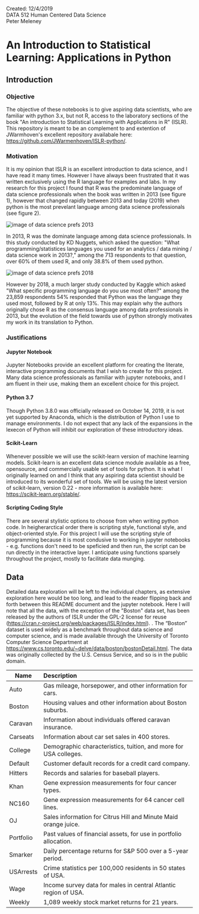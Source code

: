Created: 12/4/2019  
DATA 512 Human Centered Data Science  
Peter Meleney  

# An Introduction to Statistical Learning: Applications in Python

## Introduction

### Objective
The objective of these notebooks is to give aspiring data scientists, who are familiar with python 3.x, but not R, access to the laboratory sections of the book "An introduction to Statistical Learning with Applications in R" (ISLR).  This repository is meant to be an complement to and extention of JWarmhoven's excellent repository availabale here: https://github.com/JWarmenhoven/ISLR-python/.

### Motivation
It is my opinion that ISLR is an excellent introduction to data science, and I have read it many times.  However I have always been frustrated that it was written exclusively using the R language for examples and labs.  In my research for this project I found that R was the predominate language of data science professionals when the book was written in 2013 (see figure 1), however that changed rapidly between 2013 and today (2019) when python is the most prevelant language among data science professionals (see figure 2).  

![image of data science prefs 2013](https://github.com/pmeleney/Data_512_Project/images/prefs_2013.PNG)

In 2013, R was the dominate language among data science professionals.  In this study conducted by KD Nuggets, which asked the question: "What programming/statistices languages you used for an analytics / data mining / data science work in 2013?," among the 713 respondents to that question, over 60% of them used R, and only 38.8% of them used python.  

![image of data science prefs 2018](https://github.com/pmeleney/Data_512_Project/images/prefs_2018.PNG)

However by 2018, a much larger study conducted by Kaggle which asked "What specific programming language do you use most often?" among the 23,859 respondents 54% responded that Python was the language they used most, followed by R at only 13%.  This may explain why the authors originally chose R as the consensus language among data professionals in 2013, but the evolution of the field towards use of python strongly motivates my work in its translation to Python.

### Justifications

#### Jupyter Notebook
Jupyter Notebooks provide an excellent platform for creating the literate, interactive programming documents that I wish to create for this project.  Many data science professionals as familiar with jupyter notebooks, and I am fluent in their use, making them an excellent choice for this project.

#### Python 3.7
Though Python 3.8.0 was officially released on October 14, 2019, it is not yet supported by Anaconda, which is the distribution of Python I use to manage environments.  I do not expect that any lack of the expansions in the lexecon of Python will inhibit our exploration of these introductory ideas. 

#### Scikit-Learn
Whenever possible we will use the scikit-learn version of machine learning models.  Scikit-learn is an excellent data science module available as a free, opensource, and commercially usable set of tools for python.  It is what I originally learned on and I think that any aspiring data scientist should be introduced to its wonderful set of tools.  We will be using the latest version of scikit-learn, version 0.22 - more information is available here: https://scikit-learn.org/stable/.

#### Scripting Coding Style
There are several stylistic options to choose from when writing python code.  In heigherarctical order there is scripting style, functional style, and object-oriented style.  For this project I will use the scripting style of programming because it is most condusive to working in jupyter notebooks - e.g. functions don't need to be speficied and then run, the script can be run directly in the interactive layer.  I anticipate using functions sparsely throughout the project, mostly to facilitate data munging.

## Data
Detailed data exploration will be left to the individual chapters, as extensive exploration here would be too long, and lead to the reader flipping back and forth between this README document and the jupyter notebook.  Here I will note that all the data, with the exception of the "Boston" data set, has been released by the authors of ISLR under the GPL-2 license for reuse (https://cran.r-project.org/web/packages/ISLR/index.html).  .  The “Boston” dataset is used widely as a benchmark throughout data science and computer science, and is made available through the University of Toronto Computer Science Department at https://www.cs.toronto.edu/~delve/data/boston/bostonDetail.html.  The data was originally collected by the U.S. Census Service, and so is in the public domain.

|**Name**|**Description**|
|--------|:---------------------|
|Auto|	Gas mileage, horsepower, and other information for cars.|
|Boston|	Housing values and other information about Boston suburbs.|
|Caravan|	Information about individuals offered caravan insurance.|
|Carseats|	Information about car set sales in 400 stores.|
|College|	Demographic characteristics, tuition, and more for USA colleges.|
|Default|	Customer default records for a credit card company.|
|Hitters|	Records and salaries for baseball players.|
|Khan|	Gene expression measurements for four cancer types.|
|NC160|	Gene expression measurements for 64 cancer cell lines.|
|OJ|	Sales information for Citrus Hill and Minute Maid orange juice.|
|Portfolio|	Past values of financial assets, for use in portfolio allocation.|
|Smarker|	Daily percentage returns for S&P 500 over a 5-year period.|
|USArrests|	Crime statistics per 100,000 residents in 50 states of USA.|
|Wage|	Income survey data for males in central Atlantic region of USA.|
|Weekly|	1,089 weekly stock market returns for 21 years.|
